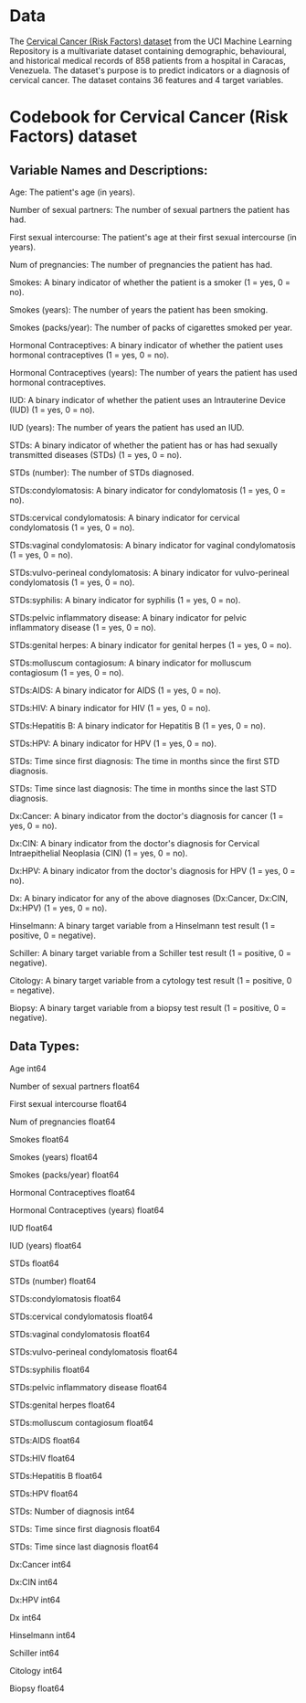 # Data
The [Cervical Cancer (Risk Factors) dataset](https://archive.ics.uci.edu/dataset/383/cervical+cancer+risk+factors) from the UCI Machine Learning Repository is a multivariate dataset containing demographic, behavioural, and historical medical records of 858 patients from a hospital in Caracas, Venezuela. The dataset's purpose is to predict indicators or a diagnosis of cervical cancer. The dataset contains 36 features and 4 target variables.

# Codebook for Cervical Cancer (Risk Factors) dataset

## Variable Names and Descriptions:

Age: The patient's age (in years).

Number of sexual partners: The number of sexual partners the patient has had.

First sexual intercourse: The patient's age at their first sexual intercourse (in years).

Num of pregnancies: The number of pregnancies the patient has had.

Smokes: A binary indicator of whether the patient is a smoker (1 = yes, 0 = no).

Smokes (years): The number of years the patient has been smoking.

Smokes (packs/year): The number of packs of cigarettes smoked per year.

Hormonal Contraceptives: A binary indicator of whether the patient uses hormonal contraceptives (1 = yes, 0 = no).

Hormonal Contraceptives (years): The number of years the patient has used hormonal contraceptives.

IUD: A binary indicator of whether the patient uses an Intrauterine Device (IUD) (1 = yes, 0 = no).

IUD (years): The number of years the patient has used an IUD.

STDs: A binary indicator of whether the patient has or has had sexually transmitted diseases (STDs) (1 = yes, 0 = no).

STDs (number): The number of STDs diagnosed.

STDs:condylomatosis: A binary indicator for condylomatosis (1 = yes, 0 = no).

STDs:cervical condylomatosis: A binary indicator for cervical condylomatosis (1 = yes, 0 = no).

STDs:vaginal condylomatosis: A binary indicator for vaginal condylomatosis (1 = yes, 0 = no).

STDs:vulvo-perineal condylomatosis: A binary indicator for vulvo-perineal condylomatosis (1 = yes, 0 = no).

STDs:syphilis: A binary indicator for syphilis (1 = yes, 0 = no).

STDs:pelvic inflammatory disease: A binary indicator for pelvic inflammatory disease (1 = yes, 0 = no).

STDs:genital herpes: A binary indicator for genital herpes (1 = yes, 0 = no).

STDs:molluscum contagiosum: A binary indicator for molluscum contagiosum (1 = yes, 0 = no).

STDs:AIDS: A binary indicator for AIDS (1 = yes, 0 = no).

STDs:HIV: A binary indicator for HIV (1 = yes, 0 = no).

STDs:Hepatitis B: A binary indicator for Hepatitis B (1 = yes, 0 = no).

STDs:HPV: A binary indicator for HPV (1 = yes, 0 = no).

STDs: Time since first diagnosis: The time in months since the first STD diagnosis.

STDs: Time since last diagnosis: The time in months since the last STD diagnosis.

Dx:Cancer: A binary indicator from the doctor's diagnosis for cancer (1 = yes, 0 = no).

Dx:CIN: A binary indicator from the doctor's diagnosis for Cervical Intraepithelial Neoplasia (CIN) (1 = yes, 0 = no).

Dx:HPV: A binary indicator from the doctor's diagnosis for HPV (1 = yes, 0 = no).

Dx: A binary indicator for any of the above diagnoses (Dx:Cancer, Dx:CIN, Dx:HPV) (1 = yes, 0 = no).

Hinselmann: A binary target variable from a Hinselmann test result (1 = positive, 0 = negative).

Schiller: A binary target variable from a Schiller test result (1 = positive, 0 = negative).

Citology: A binary target variable from a cytology test result (1 = positive, 0 = negative).

Biopsy: A binary target variable from a biopsy test result (1 = positive, 0 = negative).

## Data Types:

Age                                                 int64  

Number of sexual partners                           float64

First sexual intercourse                            float64

Num of pregnancies                                  float64

Smokes                                              float64

Smokes (years)                                      float64

Smokes (packs/year)                                 float64

Hormonal Contraceptives                             float64

Hormonal Contraceptives (years)                     float64

IUD                                                 float64

IUD (years)                                         float64

STDs                                                float64

STDs (number)                                       float64

STDs:condylomatosis                                 float64

STDs:cervical condylomatosis                        float64

STDs:vaginal condylomatosis                         float64

STDs:vulvo-perineal condylomatosis                  float64

STDs:syphilis                                       float64

STDs:pelvic inflammatory disease                    float64

STDs:genital herpes                                 float64

STDs:molluscum contagiosum                          float64

STDs:AIDS                                           float64

STDs:HIV                                            float64

STDs:Hepatitis B                                    float64 

STDs:HPV                                            float64

STDs: Number of diagnosis                           int64 

STDs: Time since first diagnosis                    float64

STDs: Time since last diagnosis                     float64

Dx:Cancer                                           int64  

Dx:CIN                                              int64  

Dx:HPV                                              int64  

Dx                                                  int64  

Hinselmann                                          int64  

Schiller                                            int64  

Citology                                            int64  

Biopsy                                              float64



